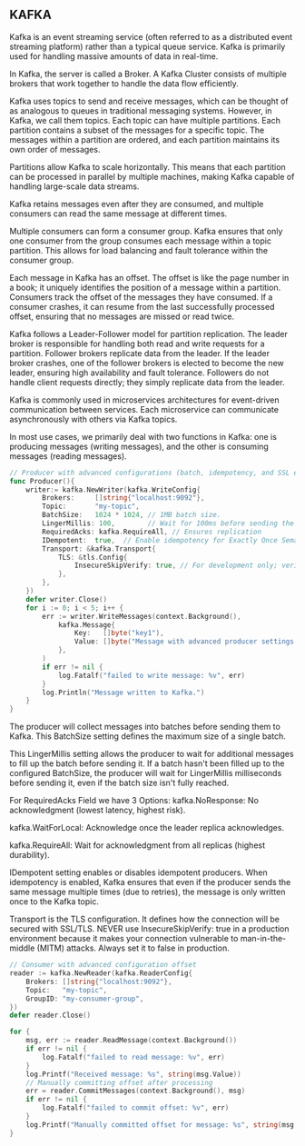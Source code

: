 ## KAFKA

Kafka is an event streaming service (often referred to as a distributed event streaming platform) rather than a typical queue service. Kafka is primarily used for handling massive amounts of data in real-time.

In Kafka, the server is called a Broker. A Kafka Cluster consists of multiple brokers that work together to handle the data flow efficiently.

Kafka uses topics to send and receive messages, which can be thought of as analogous to queues in traditional messaging systems. However, in Kafka, we call them topics. Each topic can have multiple partitions. Each partition contains a subset of the messages for a specific topic. The messages within a partition are ordered, and each partition maintains its own order of messages.

Partitions allow Kafka to scale horizontally. This means that each partition can be processed in parallel by multiple machines, making Kafka capable of handling large-scale data streams.

Kafka retains messages even after they are consumed, and multiple consumers can read the same message at different times.

Multiple consumers can form a consumer group. Kafka ensures that only one consumer from the group consumes each message within a topic partition. This allows for load balancing and fault tolerance within the consumer group.

Each message in Kafka has an offset. The offset is like the page number in a book; it uniquely identifies the position of a message within a partition. Consumers track the offset of the messages they have consumed. If a consumer crashes, it can resume from the last successfully processed offset, ensuring that no messages are missed or read twice.

Kafka follows a Leader-Follower model for partition replication. The leader broker is responsible for handling both read and write requests for a partition. Follower brokers replicate data from the leader. If the leader broker crashes, one of the follower brokers is elected to become the new leader, ensuring high availability and fault tolerance. Followers do not handle client requests directly; they simply replicate data from the leader.

Kafka is commonly used in microservices architectures for event-driven communication between services. Each microservice can communicate asynchronously with others via Kafka topics.

In most use cases, we primarily deal with two functions in Kafka: one is producing messages (writing messages), and the other is consuming messages (reading messages).

```go
// Producer with advanced configurations (batch, idempotency, and SSL encryption)
func Producer(){   
    writer:= kafka.NewWriter(kafka.WriteConfig{
        Brokers:     []string{"localhost:9092"},
		Topic:       "my-topic",
		BatchSize:   1024 * 1024, // 1MB batch size. 
		LingerMillis: 100,        // Wait for 100ms before sending the batch
		RequiredAcks: kafka.RequireAll, // Ensures replication
		IDempotent:  true,  // Enable idempotency for Exactly Once Semantics (EOS)
		Transport: &kafka.Transport{
			TLS: &tls.Config{
				InsecureSkipVerify: true, // For development only; verify in production
			},
		},
    })
    defer writer.Close()
    for i := 0; i < 5; i++ {
		err := writer.WriteMessages(context.Background(),
			kafka.Message{
				Key:   []byte("key1"),
				Value: []byte("Message with advanced producer settings " + string(i)),
			},
		)
		if err != nil {
			log.Fatalf("failed to write message: %v", err)
		}
		log.Println("Message written to Kafka.")
	}
}
```

The producer will collect messages into batches before sending them to Kafka. This BatchSize setting defines the maximum size of a single batch.

This LingerMillis setting allows the producer to wait for additional messages to fill up the batch before sending it. If a batch hasn't been filled up to the configured BatchSize, the producer will wait for LingerMillis milliseconds before sending it, even if the batch size isn't fully reached.

For RequiredAcks Field we have 3 Options:
kafka.NoResponse: No acknowledgment (lowest latency, highest risk).

kafka.WaitForLocal: Acknowledge once the leader replica acknowledges.

kafka.RequireAll: Wait for acknowledgment from all replicas (highest durability).

IDempotent setting enables or disables idempotent producers. When idempotency is enabled, Kafka ensures that even if the producer sends the same message multiple times (due to retries), the message is only written once to the Kafka topic.

Transport is the TLS configuration. It defines how the connection will be secured with SSL/TLS.
NEVER use InsecureSkipVerify: true in a production environment because it makes your connection vulnerable to man-in-the-middle (MITM) attacks. Always set it to false in production.


```go
// Consumer with advanced configuration offset
reader := kafka.NewReader(kafka.ReaderConfig{
	Brokers: []string{"localhost:9092"},
	Topic:   "my-topic",
	GroupID: "my-consumer-group",
})
defer reader.Close()

for {
	msg, err := reader.ReadMessage(context.Background())
	if err != nil {
		log.Fatalf("failed to read message: %v", err)
	}
	log.Printf("Received message: %s", string(msg.Value))
    // Manually committing offset after processing
	err = reader.CommitMessages(context.Background(), msg)
	if err != nil {
		log.Fatalf("failed to commit offset: %v", err)
	}
	log.Printf("Manually committed offset for message: %s", string(msg.Value))
}
```